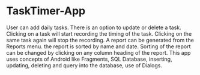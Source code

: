 # TaskTimer-App
User can add daily tasks. There is an option to update or delete a task. Clicking on a task will start recording the timing of the task. Clicking on the same task again will stop the recording. A report can be generated from the Reports menu. the report  is sorted by name and date. Sorting of the report can be changed by clicking on any column heading of the report.
This app uses concepts of Android like Fragments, SQL Database, inserting, updating, deleting and query into the database, use of Dialogs.
